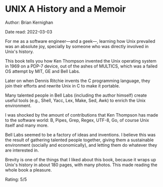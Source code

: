 # UNIX A History and a Memoir
Author: Brian Kernighan

Date read: 2022-03-03

For me as a software engineer—and a geek—, learning how Unix prevailed was an absolute joy, specially by someone who was directly involved in Unix's history.

This book tells you how Ken Thompson invented the Unix operating system in 1969 on a PDP-7 device, out of the ashes of MULTICS, which was a failed OS attempt by MIT, GE and Bell Labs.

Later on when Dennis Ritchie invents the C programming language, they join their efforts and rewrite Unix in C to make it portable.

Many talented people in Bell Labs (including the author himself) create useful tools (e.g., Shell, Yacc, Lex, Make, Sed, Awk) to enrich the Unix environment.

I was shocked by the amount of contributions that Ken Thompson has made to the software world: B, Pipes, Grep, Regex, UTF-8, Go, of course Unix itself and many more.

Bell Labs seemed to be a factory of ideas and inventions. I believe this was the result of gathering talented people together, giving them a sustainable environment (socially and economically), and letting them do whatever they are interested in.

Brevity is one of the things that I liked about this book, because it wraps up Unix's history in about 180 pages, with many photos. This made reading the whole book a pleasure.

Rating: 5/5
